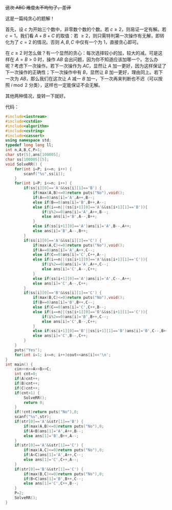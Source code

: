 ~~这次 ABC 难度太不均匀了，差评~~

这是一篇纯贪心的题解！

首先，设 $c$ 为开始三个数中，非零数个数的个数。若 $c\ge 2$，则易证一定有解。若 $c=1$，我们看 $A+B+C$ 的取值：若 $\ge 2$，则只需特判第一次操作有无解，即转化为了 $c=2$ 的情况。否则 $A,B,C$ 中仅有一个为 $1$，直接贪心即可。

在 $c\ge 2$ 时怎么做？有一个显然的贪心：每次选择较小的加，较大的减。可是这样在 $A=B>0$ 时，操作 $AB$ 会出问题，因为你不知道应该加哪一个。怎么办呢？考虑下一次操作。若下一次操作为 $AC$，显然让 $A$ 加一更好，因为这样保证了下一次操作的正确性；下一次操作中有 $B$，显然让 $B$ 加一更好，理由同上。若下一次为 $AB$，那么我们在这次让 $A$ 减一 $B$ 加一，下一次再来判断也不迟（可以按照 $i\bmod 2$ 分类），这样也一定能保证不会无解。

其他两种情况，旋转一下就好。

代码：

```cpp
#include<iostream>
#include<cstdio>
#include<algorithm>
#include<cstring>
#include<cassert>
using namespace std;
typedef long long ll;
int n,A,B,C,P=1;
char str[5],ans[100005];
char ss[100005][5];
void SolveRR() {
	for(int i=P; i<=n; i++) {
		scanf("%s",ss[i]);
	}
	for(int i=P; i<=n; i++) {
		if(ss[i][0]=='A'&&ss[i][1]=='B') {
			if(max(A,B)<=0)return puts("No"),void();
			if(A==0)ans[i]='A',A++,B--;
			else if(B==0)ans[i]='B',B++,A--;
			else if(i==n||(ss[i+1][0]=='A'&&ss[i+1][1]=='B')){
				if(i%2==0)ans[i]='A',A++,B--;
				else ans[i]='B',A--,B++;
			}
			else if(ss[i+1][0]=='A')ans[i]='A',B--,A++;
			else ans[i]='B',A--,B++;
		}
		if(ss[i][0]=='A'&&ss[i][1]=='C') {
			if(max(A,C)<=0)return puts("No"),void();
			if(A==0)ans[i]='A',A++,C--;
			else if(C==0)ans[i]='C',C++,A--;
			else if(i==n||(ss[i+1][0]=='A'&&ss[i+1][1]=='C')){
				if(i%2==0)ans[i]='A',A++,C--;
				else ans[i]='C',A--,C++;
			}
			else if(ss[i+1][0]=='A')ans[i]='A',C--,A++;
			else ans[i]='C',A--,C++;
		}
		if(ss[i][0]=='B'&&ss[i][1]=='C') {
			if(max(B,C)<=0)return puts("No"),void();
			if(B==0)ans[i]='B',B++,C--;
			else if(C==0)ans[i]='C',C++,B--;
			else if(i==n||(ss[i+1][0]=='B'&&ss[i+1][1]=='C')){
				if(i%2==0)ans[i]='B',B++,C--;
				else ans[i]='C',B--,C++;
			}
			else if(ss[i+1][0]=='B'||ss[i+1][1]=='B')ans[i]='B',C--,B++;
			else ans[i]='C',B--,C++;
		}
	}
	puts("Yes");
	for(int i=1; i<=n; i++)cout<<ans[i]<<'\n';
}
int main() {
	cin>>n>>A>>B>>C;
	int cnt=0;
	if(A)cnt++;
	if(B)cnt++;
	if(C)cnt++;
	if(cnt>1) {
		SolveRR();
		return 0;
	}
	if(!cnt)return puts("No"),0;
	scanf("%s",str);
	if(str[0]=='A'&&str[1]=='B') {
		if(max(A,B)<=0)return puts("No"),0;
		if(A<B)ans[1]='A',A++,B--;
		else ans[1]='B',B++,A--;
	}
	if(str[0]=='A'&&str[1]=='C') {
		if(max(A,C)<=0)return puts("No"),0;
		if(A<C)ans[1]='A',A++,C--;
		else ans[1]='C',C++,A--;
	} 
	if(str[0]=='B'&&str[1]=='C') {
		if(max(B,C)<=0)return puts("No"),0;
		if(B<C)ans[1]='B',B++,C--;
		else ans[1]='C',C++,B--;
	}
	P=2;
	SolveRR();
}
```